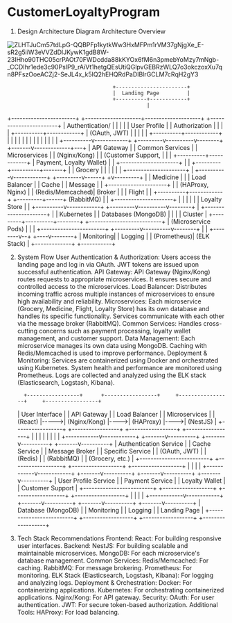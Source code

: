 # CustomerLoyaltyProgram

1. Design Architecture Diagram
Architecture Overview


![ZLHTJuCm57tdLpG-QQBPFp1kytkWw3HxMFPm1rVM37gNjgXe_E-sR2g5iiW3eVVZdDlJKywK1gdB8W-23IHho90THC05crPAOt70FWDcdda88kKYOx6fM6n3pmebYoMzy7mNgb-_CCDIhr1ede3c90PsIP9_rAiVt1hetgQEsUtiQGlpvGEBRzWLQ7o3okczoxXu7qn8PFszOoeACZj2-SeJL4x_k5IQ2hEHQRdPaDIBlrGCLM7cRqH2gY3](https://github.com/Anandamayee/CustomerLoyaltyProgram/assets/25376748/ecc67d97-3b0f-4c5a-ae1d-130743cb96e5)


                                      +-----------------------+
                                      |  Landing Page         |
                                      +----------+------------+
                                                 |
+-----------------------+   +--------------------+--------------------+   +-----------------------+
|  Authentication/      |   |                    |                    |   |  User Profile         |
|  Authorization        |   |                    |                    |   +----------+------------+
|  (OAuth, JWT)         |   |                    |                    |              |
+----------+------------+   |                    |                    |              |
           |                |                    |                    |              |
           |                |                    |                    |              |
+----------v------------+   +---------v----------v--------+   +-------v-------------+---+
|  API Gateway          |   |   Common Services          |   |   Microservices          |
|  (Nginx/Kong)         |   |   (Customer Support,       |   |                          |
+----------+------------+   |   Payment, Loyalty Wallet) |   | +---------------------+  |
           |                +---------+----------+-------+   | |  Grocery            |  |
           |                          |          |           | +---------------------+  |
+----------v------------+   +---------v------+  +v---------+ | |  Medicine           |  |
|  Load Balancer        |   |      Cache     |  |  Message | | +---------------------+  |
|  (HAProxy, Nginx)     |   | (Redis/Memcached)|  Broker   | | |  Flight             |  |
+----------+------------+   +---------+------+  (RabbitMQ) | | +---------------------+  |
           |                          |          |           | |  Loyalty Store      |  |
+----------v------------+   +---------v----------v--------+ | +---------------------+  |
|  Kubernetes           |   |    Databases (MongoDB)      | |                          |
|  Cluster              |   +---------+----------+--------+ +--------------------------+
|  (Microservice Pods)  |             |          |
+-----------------------+   +---------v----------v--------+
                                      |          |
                             +--------v--+  +----v--------+
                             |  Monitoring|  | Logging    |
                             |  (Prometheus)| (ELK Stack) |
                             +-------------+  +-----------+


2. System Flow
        User Authentication & Authorization:
        Users access the landing page and log in via OAuth.
        JWT tokens are issued upon successful authentication.
API Gateway:
        API Gateway (Nginx/Kong) routes requests to appropriate microservices.
        It ensures secure and controlled access to the microservices.
Load Balancer:
        Distributes incoming traffic across multiple instances of microservices to ensure high availability and reliability.
Microservices:
        Each microservice (Grocery, Medicine, Flight, Loyalty Store) has its own database and handles its specific functionality.
        Services communicate with each other via the message broker (RabbitMQ).
Common Services:
        Handles cross-cutting concerns such as payment processing, loyalty wallet management, and customer support.
Data Management:
        Each microservice manages its own data using MongoDB.
        Caching with Redis/Memcached is used to improve performance.
Deployment & Monitoring:
        Services are containerized using Docker and orchestrated using Kubernetes.
        System health and performance are monitored using Prometheus.
        Logs are collected and analyzed using the ELK stack (Elasticsearch, Logstash, Kibana).

         +-----------------+      +-----------------+     +-----------------+     +-----------------+
      | User Interface  |      |  API Gateway    |     | Load Balancer   |     |  Microservices  |
      | (React)         |----->| (Nginx/Kong)    |---->| (HAProxy)       |---->| (NestJS)        |
      +-----------------+      +-----------------+     +-----------------+     +-----------------+
             |                        |                       |                        |
             |                        |                       |                        |
+------------v------------+   +-------v----------+    +-------v----------+    +-------v----------+
| Authentication Service  |   | Cache Service    |    | Message Broker   |    | Specific Service  |
| (OAuth, JWT)            |   | (Redis)          |    | (RabbitMQ)       |    | (Grocery, etc.)  |
+-------------------------+   +------------------+    +------------------+    +------------------+
             |                        |                       |                        |
+------------v------------+   +-------v----------+    +-------v----------+    +-------v----------+
| User Profile Service    |   |  Payment Service |    | Loyalty Wallet   |    | Customer Support |
+-------------------------+   +------------------+    +------------------+    +------------------+
             |                        |                       |                        |
+------------v------------+   +-------v----------+    +-------v----------+    +-------v----------+
| Database (MongoDB)      |   | Monitoring       |    | Logging          |    | Landing Page     |
+-------------------------+   +------------------+    +------------------+    +------------------+


4. Tech Stack Recommendations
        Frontend:
                React: For building responsive user interfaces.
        Backend:
                NestJS: For building scalable and maintainable microservices.
        MongoDB: For each microservice's database management.
        Common Services:
                Redis/Memcached: For caching.
                RabbitMQ: For message brokering.
                Prometheus: For monitoring.
                ELK Stack (Elasticsearch, Logstash, Kibana): For logging and analyzing logs.
        Deployment & Orchestration:
                Docker: For containerizing applications.
                Kubernetes: For orchestrating containerized applications.
                Nginx/Kong: For API gateway.
        Security:
                OAuth: For user authentication.
                JWT: For secure token-based authorization.
        Additional Tools:
                HAProxy: For load balancing.





